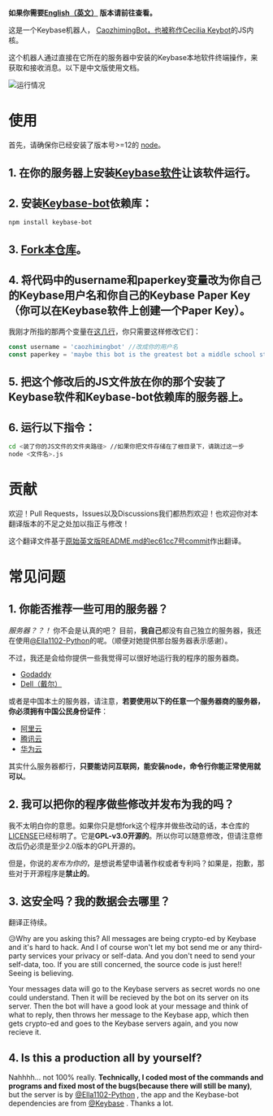 
**如果你需要[English（英文）](https://github.com/cao-zhiming/caozhimingbot/) 版本请前往查看。**

这是一个Keybase机器人， [CaozhimingBot，也被称作Cecilia Keybot](https://keybase.io/caozhimingbot)的JS内核。

这个机器人通过直接在它所在的服务器中安装的Keybase本地软件终端操作，来获取和接收消息。以下是中文版使用文档。

![运行情况](https://img.shields.io/uptimerobot/status/m788744221-4681e999eb1f7e09c855f2c4)

# 使用

首先，请确保你已经安装了版本号>=12的 [node](https://nodejs.org)。

## 1. 在你的服务器上安装[Keybase软件](https://keybase.io/download)让该软件运行。
## 2. 安装[Keybase-bot](https://github.com/keybase/keybase-bot)依赖库：

``` bash
npm install keybase-bot
```

## 3. [Fork本仓库](https://github.com/cao-zhiming/caozhimingbot/fork)。
## 4. 将代码中的**username**和**paperkey**变量改为你自己的**Keybase用户名**和你自己的**Keybase Paper Key**（你可以在Keybase软件上创建一个Paper Key）。
我刚才所指的那两个变量在[这几行](https://github.com/cao-zhiming/caozhimingbot/blob/main/index.js#L7-L8)，你只需要这样修改它们：

```javascript
const username = 'caozhimingbot' //改成你的用户名
const paperkey = 'maybe this bot is the greatest bot a middle school student can ever build' //只要把你的Paper Key复制粘贴过来就好
```
## 5. 把这个修改后的JS文件放在你的那个安装了Keybase软件和Keybase-bot依赖库的服务器上。
## 6. 运行以下指令：

```bash
cd <装了你的JS文件的文件夹路径> //如果你把文件存储在了根目录下，请跳过这一步
node <文件名>.js
```

# 贡献

欢迎！Pull Requests，Issues以及Discussions我们都热烈欢迎！也欢迎你对本翻译版本的不足之处加以指正与修改！


这个翻译文件基于[原始英文版README.md的ec61cc7号commit](https://github.com/cao-zhiming/caozhimingbot/commit/ec61cc7246ed953684fda9cfc292c5410a07522e)作出翻译。

# 常见问题

## 1. 你能否推荐一些可用的服务器？

*服务器？？！* 你不会是认真的吧？ 目前，**我自己**都没有自己独立的服务器，我还在使用[@Ella1102-Python](https://github.com/Ella1102-Python)的呢。（顺便对她提供那台服务器表示感谢）。

不过，我还是会给你提供一些我觉得可以很好地运行我的程序的服务器商。

- [Godaddy](https://sg.godaddy.com/zh/hosting)
- [Dell（戴尔）](https://www.dell.com/zh-cn/work/shop/dell-poweredge-servers/sc/servers)

或者是中国本土的服务器，请注意，**若要使用以下的任意一个服务器商的服务器，你必须拥有中国公民身份证件**：

- [阿里云](https://aliyun.com)
- [腾讯云](https://cloud.tencent.com)
- [华为云](https://huaweicloud.com)

其实什么服务器都行，**只要能访问互联网，能安装node，命令行你能正常使用就可以**。

## 2. 我可以把你的程序做些修改并发布为我的吗？

我不太明白你的意思。如果你只是想fork这个程序并做些改动的话，本仓库的[LICENSE](https://github.com/cao-zhiming/caozhimingbot/blob/main/LICENSE)已经标明了。它是**GPL-v3.0开源的**。所以你可以随意修改，但请注意修改后仍必须是至少2.0版本的GPL开源的。

但是，你说的*发布为你的*，是想说希望申请著作权或者专利吗？如果是，抱歉，那些对于开源程序是**禁止的**。

## 3. 这安全吗？我的数据会去哪里？

翻译正待续。

😥Why are you asking this? All messages are being crypto-ed by Keybase and it's hard to hack. And I of course won't let my bot send me or any third-party services your privacy or self-data. And you don't need to send your self-data, too. If you are still concerned, the source code is just here!! Seeing is believing.

Your messages data will go to the Keybase servers as secret words no one could understand. Then it will be recieved by the bot on its server on its server. Then the bot will have a good look at your message and think of what to reply, then throws her message to the Keybase app, which then gets crypto-ed and goes to the Keybase servers again, and you now recieve it.

## 4. Is this a production all by yourself?

Nahhhh... not 100% really. **Technically, I coded most of the commands and programs and fixed most of the bugs(because there will still be many)**, but the server is by [@Ella1102-Python](https://github.com/Ella1102-Python) , the app and the Keybase-bot dependencies are from [@Keybase](https://github.com/Keybase) . Thanks a lot.

